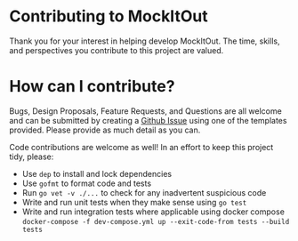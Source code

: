 # Contributing to MockItOut

Thank you for your interest in helping develop MockItOut. The time, skills, and perspectives you contribute to this project are valued.

# How can I contribute?

Bugs, Design Proposals, Feature Requests, and Questions are all welcome and can be submitted by creating a [Github Issue](https://github.com/madflojo/mockitout/issues/new/choose) using one of the templates provided. Please provide as much detail as you can.

Code contributions are welcome as well! In an effort to keep this project tidy, please:
- Use `dep` to install and lock dependencies
- Use `gofmt` to format code and tests
- Run `go vet -v ./...` to check for any inadvertent suspicious code
- Write and run unit tests when they make sense using `go test`
- Write and run integration tests where applicable using docker compose `docker-compose -f dev-compose.yml up --exit-code-from tests --build tests`
